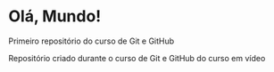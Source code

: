 # Olá, Mundo!
 Primeiro repositório do curso de Git e GitHub

Repositório criado durante o curso de Git e GitHub do curso em vídeo 